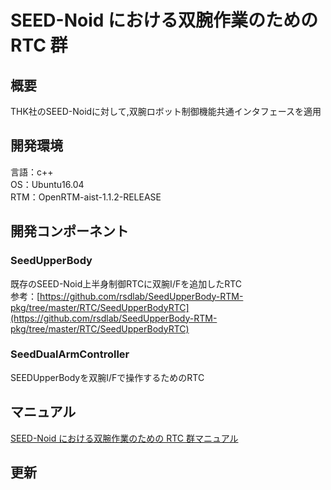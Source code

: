 # SEED-Noid における双腕作業のための RTC 群

## 概要
THK社のSEED-Noidに対して,双腕ロボット制御機能共通インタフェースを適用

## 開発環境
言語：c++  
OS：Ubuntu16.04  
RTM：OpenRTM-aist-1.1.2-RELEASE  

## 開発コンポーネント  
### SeedUpperBody
既存のSEED-Noid上半身制御RTCに双腕I/Fを追加したRTC  
参考：[https://github.com/rsdlab/SeedUpperBody-RTM-pkg/tree/master/RTC/SeedUpperBodyRTC](https://github.com/rsdlab/SeedUpperBody-RTM-pkg/tree/master/RTC/SeedUpperBodyRTC)

### SeedDualArmController
SEEDUpperBodyを双腕I/Fで操作するためのRTC

## マニュアル
[SEED-Noid における双腕作業のための RTC 群マニュアル]()

## 更新
